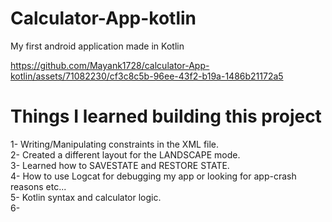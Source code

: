 # Calculator-App-kotlin
My first android application made in Kotlin

https://github.com/Mayank1728/calculator-App-kotlin/assets/71082230/cf3c8c5b-96ee-43f2-b19a-1486b21172a5

# Things I learned building this project
1- Writing/Manipulating constraints in the XML file. <br>
2- Created a different layout for the LANDSCAPE mode. <br>
3- Learned how to SAVESTATE and RESTORE STATE. <br>
4- How to use Logcat for debugging my app or looking for app-crash reasons etc... <br>
5- Kotlin syntax and calculator logic. <br>
6- 

